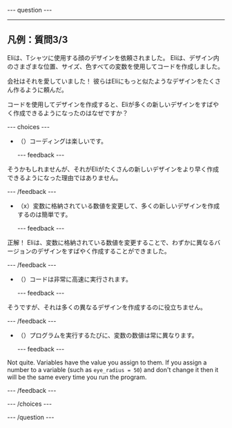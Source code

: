 
--- question ---

---
凡例：質問3/3
---

Eliは、Tシャツに使用する顔のデザインを依頼されました。 Eliは、デザイン内のさまざまな位置、サイズ、色すべての変数を使用してコードを作成しました。

会社はそれを愛していました！ 彼らはEliにもっと似たようなデザインをたくさん作るように頼んだ。

コードを使用してデザインを作成すると、Eliが多くの新しいデザインをすばやく作成できるようになったのはなぜですか？

--- choices ---

- （）コーディングは楽しいです。

  --- feedback ---

そうかもしれませんが、それがEliがたくさんの新しいデザインをより早く作成できるようになった理由ではありません。

  --- /feedback ---

- （x）変数に格納されている数値を変更して、多くの新しいデザインを作成するのは簡単です。

  --- feedback ---

正解！ Eliは、変数に格納されている数値を変更することで、わずかに異なるバージョンのデザインをすばやく作成することができました。

  --- /feedback ---

- （）コードは非常に高速に実行されます。

  --- feedback ---

そうですが、それは多くの異なるデザインを作成するのに役立ちません。

  --- /feedback ---

- （）プログラムを実行するたびに、変数の数値は常に異なります。

  --- feedback ---

Not quite. Variables have the value you assign to them. If you assign a number to a variable (such as `eye_radius = 50`) and don't change it then it will be the same every time you run the program.

  --- /feedback ---

--- /choices ---

--- /question ---
